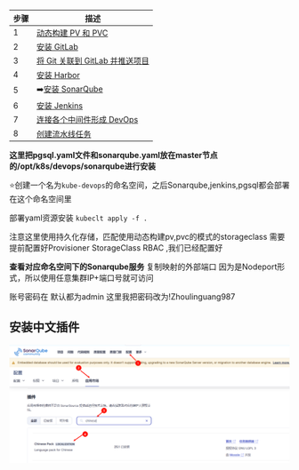 | 步骤 | 描述                                   |
|------|----------------------------------------|
| 1    | [动态构建 PV 和 PVC](Zorinman/Devops-CICD/1.创建动态构建PV，PVC/动态构建Pv,pvc.md)                     |
| 2    | [安装 GitLab](Zorinman/Devops-CICD/2.gitlab安装/gitlab安装.md)                            |
| 3    | [将 Git 关联到 GitLab 并推送项目](Zorinman/Devops-CICD/3.使用git推送项目到gitlab/使用git推送项目到gitlab.md)        |
| 4    | [安装 Harbor](Zorinman/Devops-CICD/4.Harbor安装/Harbor安装.md)                           |
| 5    | ➡️[安装 SonarQube](Zorinman/Devops-CICD/5.Sonarqube安装/Sonarqube安装.md)                         |
| 6    | [安装 Jenkins](Zorinman/Devops-CICD/6.jenlinks安装/jenlinks安装.md)                           |
| 7    | [连接各个中间件形成 DevOps](Zorinman/Devops-CICD/7.连接各个中间件形成devops/连接中间件形成Devops.md)         |
| 8    | [创建流水线任务](Zorinman/Devops-CICD/8.创建pipe流水线/创建流水线任务.md)     

**这里把pgsql.yaml文件和sonarqube.yaml放在master节点的/opt/k8s/devops/sonarqube进行安装**

⭐创建一个名为`kube-devops`的命名空间，之后Sonarqube,jenkins,pgsql都会部署在这个命名空间里

部署yaml资源安装 `kubeclt apply -f .`


注意这里使用持久化存储，匹配使用动态构建pv,pvc的模式的storageclass  需要提前配置好Provisioner StorageClass RBAC  ,我们已经配置好

**查看对应命名空间下的Sonarqube服务**
复制映射的外部端口  因为是Nodeport形式，所以使用任意集群IP+端口号就可访问

账号密码在 默认都为admin
这里我把密码改为!Zhoulinguang987


## 安装中文插件


![alt text](图片/image.png)